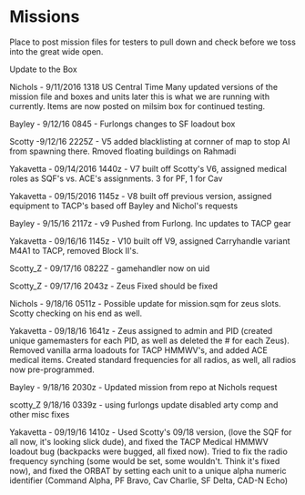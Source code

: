 # Missions
Place to post mission files for testers to pull down and check before we toss into the great wide open.

Update to the Box

Nichols - 9/11/2016 1318 US Central Time
Many updated versions of the mission file and boxes and units later this is what we are running with currently. Items are now posted on milsim box for continued testing.

Bayley - 9/12/16 0845 - Furlongs changes to SF loadout box

Scotty -9/12/16 2225Z - V5 added blacklisting at cornner of map to stop AI from spawning there. Rmoved floating buildings on Rahmadi

Yakavetta - 09/14/2016 1440z - V7 built off Scotty's V6, assigned medical roles as SQF's vs. ACE's assignments.  3 for PF, 1 for Cav 

Yakavetta - 09/15/2016 1145z - V8 built off previous version, assigned equipment to TACP's based off Bayley and Nichol's requests

Bayley - 9/15/16 2117z - v9 Pushed from Furlong. Inc updates to TACP gear

Yakavetta - 09/16/16 1145z - V10 built off V9, assigned Carryhandle variant M4A1 to TACP, removed Block II's.  

Scotty_Z - 09/17/16 0822Z - gamehandler now on uid

Scotty_Z - 09/17/16 2043z - Zeus Fixed should be fixed

Nichols - 9/18/16 0511z - Possible update for mission.sqm for zeus slots. Scotty checking on his end as well.

Yakavetta - 09/18/16 1641z - Zeus assigned to admin and PID (created unique gamemasters for each PID, as well as deleted the # for each Zeus). Removed vanilla arma loadouts for TACP HMMWV's, and added ACE medical items. Created standard frequencies for all radios, as well, all radios now pre-programmed. 

Bayley - 9/18/16 2030z - Updated mission from repo at Nichols request

scotty_Z 9/18/16 0339z - using furlongs update disabled arty comp and other misc fixes

Yakavetta - 09/19/16 1410z - Used Scotty's 09/18 version, (love the SQF for all now, it's looking slick dude), and fixed the TACP Medical HMMWV loadout bug (backpacks were bugged, all fixed now).  Tried to fix the radio frequency synching (some would be set, some wouldn't.  Think it's fixed now), and fixed the ORBAT by setting each unit to a unique alpha numeric identifier (Command Alpha, PF Bravo, Cav Charlie, SF Delta, CAD-N Echo)
